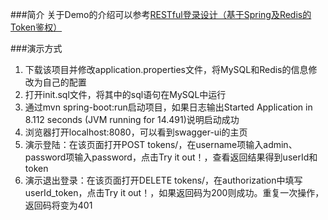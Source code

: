 ###简介
关于Demo的介绍可以参考[RESTful登录设计（基于Spring及Redis的Token鉴权）][1]

###演示方式
 1. 下载该项目并修改application.properties文件，将MySQL和Redis的信息修改为自己的配置
 2. 打开init.sql文件，将其中的sql语句在MySQL中运行
 3. 通过mvn spring-boot:run启动项目，如果日志输出Started Application in 8.112 seconds (JVM running for 14.491)说明启动成功
 4. 浏览器打开localhost:8080，可以看到swagger-ui的主页
 5. 演示登陆：在该页面打开POST tokens/，在username项输入admin、password项输入password，点击Try it out！，查看返回结果得到userId和token
 6. 演示退出登录：在该页面打开DELETE tokens/，在authorization中填写userId_token，点击Try it out！，如果返回码为200则成功。重复一次操作，返回码将变为401


[1]:http://www.scienjus.com/restful-token-authorization/